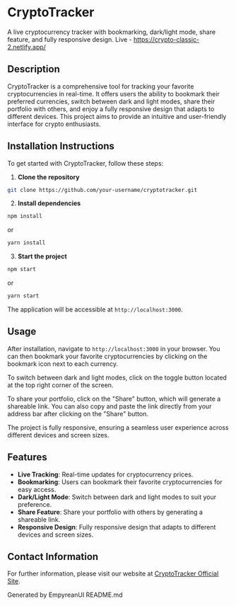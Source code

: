 # CryptoTracker

A live cryptocurrency tracker with bookmarking, dark/light mode, share feature, and fully responsive design.
Live - https://crypto-classic-2.netlify.app/

## Description

CryptoTracker is a comprehensive tool for tracking your favorite cryptocurrencies in real-time. It offers users the ability to bookmark their preferred currencies, switch between dark and light modes, share their portfolio with others, and enjoy a fully responsive design that adapts to different devices. This project aims to provide an intuitive and user-friendly interface for crypto enthusiasts.

## Installation Instructions

To get started with CryptoTracker, follow these steps:

1. **Clone the repository**
```bash
git clone https://github.com/your-username/cryptotracker.git
```

2. **Install dependencies**
```bash
npm install
```

or
```bash
yarn install
```

3. **Start the project**
```bash
npm start
```

or
```bash
yarn start
```

The application will be accessible at `http://localhost:3000`.

## Usage

After installation, navigate to `http://localhost:3000` in your browser. You can then bookmark your favorite cryptocurrencies by clicking on the bookmark icon next to each currency.

To switch between dark and light modes, click on the toggle button located at the top right corner of the screen.

To share your portfolio, click on the "Share" button, which will generate a shareable link. You can also copy and paste the link directly from your address bar after clicking on the "Share" button.

The project is fully responsive, ensuring a seamless user experience across different devices and screen sizes.

## Features

- **Live Tracking**: Real-time updates for cryptocurrency prices.
- **Bookmarking**: Users can bookmark their favorite cryptocurrencies for easy access.
- **Dark/Light Mode**: Switch between dark and light modes to suit your preference.
- **Share Feature**: Share your portfolio with others by generating a shareable link.
- **Responsive Design**: Fully responsive design that adapts to different devices and screen sizes.


## Contact Information

For further information, please visit our website at [CryptoTracker Official Site](https://crypto-classic-2.netlify.app/).

Generated by EmpyreanUI README.md

